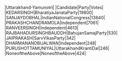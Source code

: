  
|Uttarakhand-Yamunotri|
|Candidate|Party|Votes|
|KEDARSINGH|BharatiyaJanataParty|19800|
|SANJAYDOBHAL|IndianNationalCongress|13840|
|PRAKASHCHANDRAMOLA|Independent|7061|
|RANVEERSINGH|Independent|4613|
|RAJBAHADURSINGHBAUDDH|BahujanSamajParty|530|
|JAIPRAKASH|SarvVikasParty|342|
|DHARMANANDBIJALWAN|Independent|248|
|PURUSHOTTAMUNIYAL|UttarakhandKrantiDal|246|
|NoneoftheAbove|NoneoftheAbove|424|
